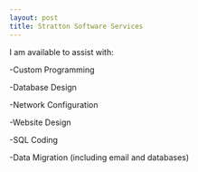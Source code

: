 ```yaml
---
layout: post
title: Stratton Software Services
---
```



I am available to assist with:

  -Custom Programming

  -Database Design

  -Network Configuration

  -Website Design

  -SQL Coding

  -Data Migration (including email and databases)
